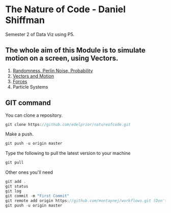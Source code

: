 # The Nature of Code - Daniel Shiffman

Semester 2 of Data Viz using P5.

## The whole aim of this Module is to simulate motion on a screen, using Vectors.

1. [Randomness, Perlin Noise, Probability](001DrunkMan/)
2. [Vectors and Motion](15_Vector_1_Direction/)
3. [Forces](03_Forces/)
4. Particle Systems

## GIT command
You can clone a repository.
```javascript
git clone https://github.com/edelprior/natureofcode.git
```

Make a push.
```javascript
git push -u origin master
```
Type the following to pull the latest version to your machine
```javascript
git pull
```
Other ones you'll need
```javascript
git add .
git status
git log
git commit -m "First Commit"
git remote add origin https://github.com/montaynej/workflows.git (Don't need every time)
git push -u origin master
```
